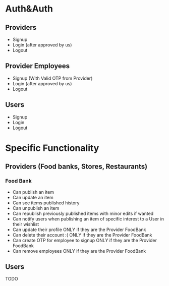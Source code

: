 # Auth&Auth

## Providers
- Signup 
- Login (after approved by us)
- Logout

## Provider Employees
- Signup (With Valid OTP from Provider)
- Login (after approved by us)
- Logout

## Users
- Signup
- Login
- Logout

# Specific Functionality

## Providers (Food banks, Stores, Restaurants)

### Food Bank
- Can publish an item
- Can update an item
- Can see items published history
- Can unpublish an item
- Can republish previously published items with minor edits if wanted
- Can notify users when publishing an item of specific interest to a User in their wishlist
- Can update their profile ONLY if they are the Provider FoodBank
- Can delete their account :( ONLY if they are the Provider FoodBank
- Can create OTP for employee to signup ONLY if they are the Provider FoodBank
- Can remove employees ONLY if they are the Provider FoodBank

## Users
TODO

